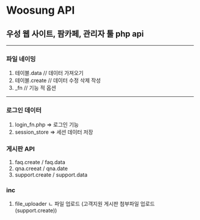 # Woosung API
## 우성 웹 사이트, 팜카페, 관리자 툴 php api
--------

### 파일 네이밍
1) 테이블.data // 데이터 가져오기
2) 테이블.create // 데이터 수정 삭제 작성
3) _fn // 기능 적 옵션
--------

### 로그인 데이터
1) login_fn.php => 로그인 기능
2) session_store => 세션 데이터 저장


### 게시판 API
1) faq.create / faq.data
2) qna.creeat / qna.date
3) support.create / support.data

### inc
1) file_uploader 
ㄴ 파일 업로드 (고객지원 게시판 첨부파일 업로드(support.create))


